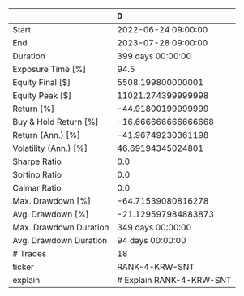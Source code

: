 |                        | 0                        |
|:-----------------------|:-------------------------|
| Start                  | 2022-06-24 09:00:00      |
| End                    | 2023-07-28 09:00:00      |
| Duration               | 399 days 00:00:00        |
| Exposure Time [%]      | 94.5                     |
| Equity Final [$]       | 5508.199800000001        |
| Equity Peak [$]        | 11021.274399999998       |
| Return [%]             | -44.91800199999999       |
| Buy & Hold Return [%]  | -16.666666666666668      |
| Return (Ann.) [%]      | -41.96749230361198       |
| Volatility (Ann.) [%]  | 46.69194345024801        |
| Sharpe Ratio           | 0.0                      |
| Sortino Ratio          | 0.0                      |
| Calmar Ratio           | 0.0                      |
| Max. Drawdown [%]      | -64.71539080816278       |
| Avg. Drawdown [%]      | -21.129597984883873      |
| Max. Drawdown Duration | 349 days 00:00:00        |
| Avg. Drawdown Duration | 94 days 00:00:00         |
| # Trades               | 18                       |
| ticker                 | RANK-4-KRW-SNT           |
| explain                | # Explain RANK-4-KRW-SNT |